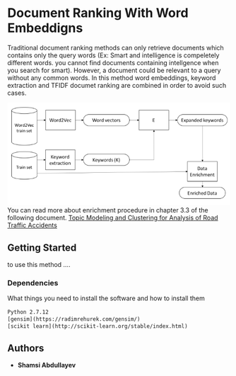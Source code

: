 # Document Ranking With Word Embeddigns 

Traditional document ranking methods can only retrieve documents which contains only the query words (Ex: Smart and intelligence is compeletely different words. you cannot find documents containing intellgence when you search for smart). However, a document could be relevant to a query without any common words. In this method word embeddings, keyword extraction and TFIDF documet ranking are combined in order to avoid such cases. 

![Enrichment](figure.png)
You can read more about enrichment procedure in chapter 3.3 of the following document. [Topic Modeling and Clustering for Analysis of Road Traffic Accidents](https://publications.lib.chalmers.se/records/fulltext/250497/250497.pdf) 

## Getting Started
to use this method .... 

### Dependencies

What things you need to install the software and how to install them

```
Python 2.7.12
[gensim](https://radimrehurek.com/gensim/)
[scikit learn](http://scikit-learn.org/stable/index.html)
```

## Authors

* **Shamsi Abdullayev**
